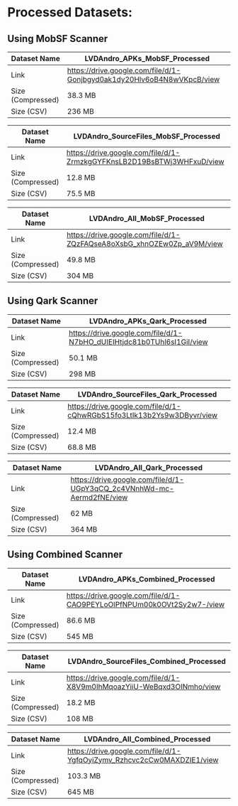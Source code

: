 # Processed Datasets:

## Using MobSF Scanner

| Dataset Name  | LVDAndro_APKs_MobSF_Processed |
| ------------- | ------------- |
| Link  | https://drive.google.com/file/d/1-Gonjbgyd0ak1dy20Hlv6oB4N8wVKpcB/view |
| Size (Compressed)  | 38.3 MB |
| Size (CSV)  | 236 MB |

| Dataset Name  | LVDAndro_SourceFiles_MobSF_Processed |
| ------------- | ------------- |
| Link  | https://drive.google.com/file/d/1-ZrmzkgGYFKnsLB2D19BsBTWj3WHFxuD/view  |
| Size (Compressed)  | 12.8 MB |
| Size (CSV)  | 75.5 MB |

| Dataset Name  | LVDAndro_All_MobSF_Processed |
| ------------- | ------------- |
| Link  | https://drive.google.com/file/d/1-ZQzFAQseA8oXsbG_xhnOZEw0Zp_aV9M/view  |
| Size (Compressed)  | 49.8 MB |
| Size (CSV)  | 304 MB |


## Using Qark Scanner

| Dataset Name  | LVDAndro_APKs_Qark_Processed |
| ------------- | ------------- |
| Link  | https://drive.google.com/file/d/1-N7bHO_dUIEIHtjdc81b0TUhl6sI1GiI/view  |
| Size (Compressed)  | 50.1 MB |
| Size (CSV)  | 298 MB |

| Dataset Name  | LVDAndro_SourceFiles_Qark_Processed |
| ------------- | ------------- |
| Link  | https://drive.google.com/file/d/1-cQhwRGbS15fo3LtIk13b2Ys9w3DByvr/view  |
| Size (Compressed)  | 12.4 MB |
| Size (CSV)  | 68.8 MB |

| Dataset Name  | LVDAndro_All_Qark_Processed |
| ------------- | ------------- |
| Link  | https://drive.google.com/file/d/1-UGpY3qCQ_2c4VNnhWd-mc-Aermd2fNE/view  |
| Size (Compressed)  | 62 MB |
| Size (CSV)  | 364 MB |


## Using Combined Scanner

| Dataset Name  | LVDAndro_APKs_Combined_Processed |
| ------------- | ------------- |
| Link  | https://drive.google.com/file/d/1-CAO9PEYLoOlPfNPUm00k0OVt2Sy2w7-/view  |
| Size (Compressed)  | 86.6 MB |
| Size (CSV)  | 545 MB |

| Dataset Name  | LVDAndro_SourceFiles_Combined_Processed |
| ------------- | ------------- |
| Link  | https://drive.google.com/file/d/1-X8V9m0IhMqoazYiiU-WeBqxd3OINmho/view  |
| Size (Compressed)  | 18.2 MB |
| Size (CSV)  | 108 MB |

| Dataset Name  | LVDAndro_All_Combined_Processed |
| ------------- | ------------- |
| Link  | https://drive.google.com/file/d/1-YgfqOyiZymv_Rzhcvc2cCw0MAXDZIE1/view  |
| Size (Compressed)  | 103.3 MB |
| Size (CSV)  | 645 MB |
